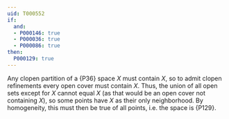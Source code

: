 ```yaml
---
uid: T000552
if:
  and:
  - P000146: true
  - P000036: true
  - P000086: true
then:
  P000129: true
---
```

Any clopen partition of a {P36} space $X$ must contain $X$, so to admit clopen refinements every open cover must contain $X$. Thus, the union of all open sets except for $X$ cannot equal $X$ (as that would be an open cover not containing $X$), so some points have $X$ as their only neighborhood. By homogeneity, this must then be true of all points, i.e. the space is {P129}.
